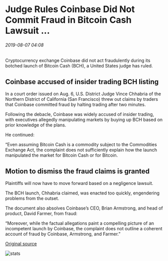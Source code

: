 # Judge Rules Coinbase Did Not Commit Fraud in Bitcoin Cash Lawsuit ...

###### 2019-08-07 04:08

Cryptocurrency exchange Coinbase did not act fraudulently during its botched launch of Bitcoin Cash (BCH), a United States judge has ruled.

## Coinbase accused of insider trading BCH listing

In a court order issued on Aug. 6, U.S. District Judge Vince Chhabria of the Northern District of California (San Francisco) threw out claims by traders that Coinbase committed fraud by halting trading after two minutes.

Following the debacle, Coinbase was widely accused of insider trading, with executives allegedly manipulating markets by buying up BCH based on prior knowledge of the plans.

He continued:

“Even assuming Bitcoin Cash is a commodity subject to the Commodities Exchange Act, the complaint does not sufficiently explain how the launch manipulated the market for Bitcoin Cash or for Bitcoin.

## Motion to dismiss the fraud claims is granted

Plaintiffs will now have to move forward based on a negligence lawsuit.

The BCH launch, Chhabria claimed, was enacted too quickly, engendering problems from the outset.

The document also absolves Coinbase’s CEO, Brian Armstrong, and head of product, David Farmer, from fraud:

“Moreover, while the factual allegations paint a compelling picture of an incompetent launch by Coinbase, the complaint does not outline a coherent account of fraud by Coinbase, Armstrong, and Farmer.”

[Original source](https://cointelegraph.com/news/judge-rules-coinbase-did-not-commit-fraud-in-bitcoin-cash-lawsuit)

![stats](https://c.statcounter.com/11760860/0/a89fa40b/1/ "stats")